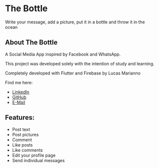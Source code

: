 # The Bottle

Write your message, add a picture, put it in a bottle and throw it in the ocean

## About The Bottle

A Social Media App inspired by Facebook and WhatsApp.

This project was developed solely with the intention of study and learning.

Completely developed with Flutter and Firebase by Lucas Marianno

Find me here:

- [LinkedIn](https://www.linkedin.com/in/lucas-marianno94/)
- [GitHub](https://github.com/lucas-marianno)
- [E-Mail](lucas.marianno94@gmail.com)


## Features:

- Post text
- Post pictures
- Comment
- Like posts
- Like comments
- Edit your profile page
- Send individual messages